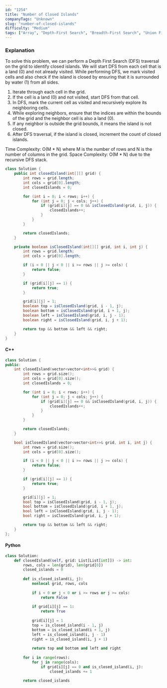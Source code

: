 ```yaml
---
id: "1254"
title: "Number of Closed Islands"
companyTags: "Unknown"
slug: "number-of-closed-islands"
difficulty: "Medium"
tags: ["Array", "Depth-First Search", "Breadth-First Search", "Union Find", "Matrix"]
---
```


### Explanation
To solve this problem, we can perform a Depth First Search (DFS) traversal on the grid to identify closed islands. We will start DFS from each cell that is a land (0) and not already visited. While performing DFS, we mark visited cells and also check if the island is closed by ensuring that it is surrounded by water (1) from all sides.

1. Iterate through each cell in the grid.
2. If the cell is a land (0) and not visited, start DFS from that cell.
3. In DFS, mark the current cell as visited and recursively explore its neighboring cells.
4. While exploring neighbors, ensure that the indices are within the bounds of the grid and the neighbor cell is also a land (0).
5. If any neighbor is outside the grid bounds, it means the island is not closed.
6. After DFS traversal, if the island is closed, increment the count of closed islands.

Time Complexity: O(M * N) where M is the number of rows and N is the number of columns in the grid.
Space Complexity: O(M * N) due to the recursive DFS stack.

```java
class Solution {
    public int closedIsland(int[][] grid) {
        int rows = grid.length;
        int cols = grid[0].length;
        int closedIslands = 0;

        for (int i = 0; i < rows; i++) {
            for (int j = 0; j < cols; j++) {
                if (grid[i][j] == 0 && isClosedIsland(grid, i, j)) {
                    closedIslands++;
                }
            }
        }

        return closedIslands;
    }

    private boolean isClosedIsland(int[][] grid, int i, int j) {
        int rows = grid.length;
        int cols = grid[0].length;

        if (i < 0 || j < 0 || i >= rows || j >= cols) {
            return false;
        }

        if (grid[i][j] == 1) {
            return true;
        }

        grid[i][j] = 1;
        boolean top = isClosedIsland(grid, i - 1, j);
        boolean bottom = isClosedIsland(grid, i + 1, j);
        boolean left = isClosedIsland(grid, i, j - 1);
        boolean right = isClosedIsland(grid, i, j + 1);

        return top && bottom && left && right;
    }
}
```

#### C++
```cpp
class Solution {
public:
    int closedIsland(vector<vector<int>>& grid) {
        int rows = grid.size();
        int cols = grid[0].size();
        int closedIslands = 0;

        for (int i = 0; i < rows; i++) {
            for (int j = 0; j < cols; j++) {
                if (grid[i][j] == 0 && isClosedIsland(grid, i, j)) {
                    closedIslands++;
                }
            }
        }

        return closedIslands;
    }

    bool isClosedIsland(vector<vector<int>>& grid, int i, int j) {
        int rows = grid.size();
        int cols = grid[0].size();

        if (i < 0 || j < 0 || i >= rows || j >= cols) {
            return false;
        }

        if (grid[i][j] == 1) {
            return true;
        }

        grid[i][j] = 1;
        bool top = isClosedIsland(grid, i - 1, j);
        bool bottom = isClosedIsland(grid, i + 1, j);
        bool left = isClosedIsland(grid, i, j - 1);
        bool right = isClosedIsland(grid, i, j + 1);

        return top && bottom && left && right;
    }
};
```

#### Python
```python
class Solution:
    def closedIsland(self, grid: List[List[int]]) -> int:
        rows, cols = len(grid), len(grid[0])
        closed_islands = 0
        
        def is_closed_island(i, j):
            nonlocal grid, rows, cols
            
            if i < 0 or j < 0 or i >= rows or j >= cols:
                return False
            
            if grid[i][j] == 1:
                return True
            
            grid[i][j] = 1
            top = is_closed_island(i - 1, j)
            bottom = is_closed_island(i + 1, j)
            left = is_closed_island(i, j - 1)
            right = is_closed_island(i, j + 1)
            
            return top and bottom and left and right
        
        for i in range(rows):
            for j in range(cols):
                if grid[i][j] == 0 and is_closed_island(i, j):
                    closed_islands += 1
        
        return closed_islands
```